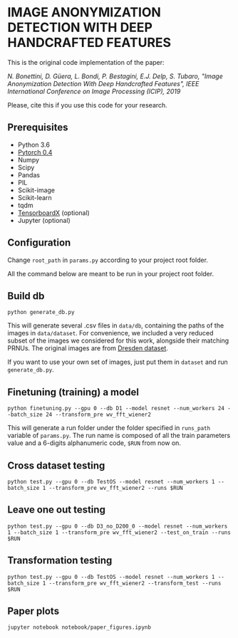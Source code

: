 # IMAGE ANONYMIZATION DETECTION WITH DEEP HANDCRAFTED FEATURES
This is the original code implementation of the paper:

*N. Bonettini, D. Güera, L. Bondi, P. Bestagini, E.J. Delp, S. Tubaro,
"Image Anonymization Detection With Deep Handcrafted Features",
IEEE International Conference on Image Processing (ICIP), 2019*

Please, cite this if you use this code for your research.


## Prerequisites
+ Python 3.6
+ [Pytorch 0.4](https://pytorch.org/)
+ Numpy
+ Scipy
+ Pandas
+ PIL
+ Scikit-image
+ Scikit-learn
+ tqdm
+ [TensorboardX](https://github.com/lanpa/tensorboardX) (optional)
+ Jupyter (optional)
  
## Configuration
Change `root_path` in `params.py` according to your project root folder.

All the command below are meant to be run in your project root folder.

## Build db
```
python generate_db.py 
```
This will generate several .csv files in `data/db`, containing the paths
of the images in `data/dataset`. For convenience, we included a very
reduced subset of the images we considered for this work, alongside their
matching PRNUs. The original images are from
[Dresden dataset](http://forensics.inf.tu-dresden.de/ddimgdb/).

If you want to use your own set of images, just put them in `dataset` and
run `generate_db.py`.

## Finetuning (training) a model
```
python finetuning.py --gpu 0 --db D1 --model resnet --num_workers 24 --batch_size 24 --transform_pre wv_fft_wiener2
```

This will generate a run folder under the folder specified in `runs_path` variable of `params.py`.
The run name is composed of all the train parameters value and a 6-digits alphanumeric code, `$RUN` from now on.

## Cross dataset testing
```
python test.py --gpu 0 --db TestOS --model resnet --num_workers 1 --batch_size 1 --transform_pre wv_fft_wiener2 --runs $RUN
``` 

## Leave one out testing
```
python test.py --gpu 0 --db D3_no_D200_0 --model resnet --num_workers 1 --batch_size 1 --transform_pre wv_fft_wiener2 --test_on_train --runs $RUN
``` 

## Transformation testing
```
python test.py --gpu 0 --db TestOS --model resnet --num_workers 1 --batch_size 1 --transform_pre wv_fft_wiener2 --transform_test --runs $RUN
``` 

## Paper plots
```
jupyter notebook notebook/paper_figures.ipynb
```